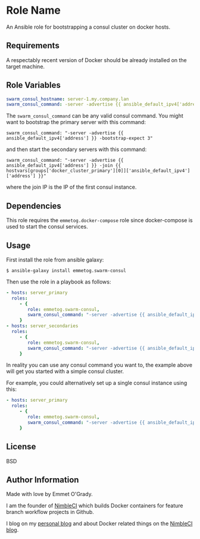 Role Name
=========

An Ansible role for bootstrapping a consul cluster on docker hosts.

Requirements
------------

A respectably recent version of Docker should be already installed on the target machine. 

Role Variables
--------------

```yml
swarm_consul_hostname: server-1.my.company.lan
swarm_consul_command: -server -advertise {{ ansible_default_ipv4['address'] }} -bootstrap-expect 3
```
The `swarm_consul_command` can be any valid consul command. You might want to bootstrap the primary server
with this command:
```
swarm_consul_command: "-server -advertise {{ ansible_default_ipv4['address'] }} -bootstrap-expect 3"
```
and then start the secondary servers with this command:
```
swarm_consul_command: "-server -advertise {{ ansible_default_ipv4['address'] }} -join {{ hostvars[groups['docker_cluster_primary'][0]]['ansible_default_ipv4']['address'] }}"
```
where the join IP is the IP of the first consul instance.

Dependencies
------------

This role requires the `emmetog.docker-compose` role since docker-compose is used to start the consul services.

Usage
-----

First install the role from ansible galaxy:
```
$ ansible-galaxy install emmetog.swarm-consul
```

Then use the role in a playbook as follows:
```yml
- hosts: server_primary
  roles:
     - {
        role: emmetog.swarm-consul,
        swarm_consul_command: "-server -advertise {{ ansible_default_ipv4['address'] }} -bootstrap-expect 3"
     }
- hosts: server_secondaries
  roles:
     - {
        role: emmetog.swarm-consul,
        swarm_consul_command: "-server -advertise {{ ansible_default_ipv4['address'] }} -join {{ hostvars[groups['server_primary'][0]]['ansible_default_ipv4']['address'] }}"
     }
```

In reality you can use any consul command you want to, the example above will get you started with a simple consul cluster.

For example, you could alternatively set up a single consul instance using this:
```yml
- hosts: server_primary
  roles:
     - {
        role: emmetog.swarm-consul,
        swarm_consul_command: "-server -advertise {{ ansible_default_ipv4['address'] }} -bootstrap"
     }
```

License
-------

BSD

Author Information
------------------

Made with love by Emmet O'Grady.

I am the founder of [NimbleCI](https://nimbleci.com) which builds Docker containers for feature branch workflow projects in Github.

I blog on my [personal blog](http://blog.emmetogrady.com) and about Docker related things on the [NimbleCI blog](http://blog.nimbleci.com).

